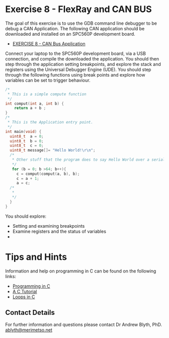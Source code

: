 # Exercise 8 - FlexRay and CAN BUS

The goal of this exercise is to use the GDB command line debugger to be debug a CAN Application. The following CAN application should be downloaded and installed on an SPC560P development board.

* [EXERCISE 8 - CAN Bus Application](https://github.com/Merimetso-Code/EmbeddedAutomotiveSecurity/blob/main/EXERCISE8.zip)

Connect your laptop to the SPC560P development board, via a USB connection, and compile the downloaded the application. You should then step through the application setting breakpoints, and explore the stack and registers using the Universal Debugger Engine (UDE).  You should step through the following functions using break points and explore how variables can be set to trigger behaviour.

```c
/*
 * This is a simple compute function
 */
int comput(int a, int b) {
	return a + b ;
}
/*
 * This is the Application entry point.
 */
int main(void) {
  uint8_t  a = 0;
  uint8_t  b = 0;
  uint8_t  c = 0;
  uint8_t message[]= "Hello World!\r\n";
  /*
   * Other stuff that the program does to say Hello World over a serial connection
   */
   for (b = 0; b >64; b++){
     c = comput(comput(a, b), b);
     c = a + 1;
     a = c;
  /*
   *
   */
  }
}
```

You should explore:

* Setting and examining breakpoints
* Examine registers and the status of variables
*

# Tips and Hints
Information and help on programming in C can be found on the following links:
* [Programming in C](https://beginnersbook.com/2014/01/c-program-structure/)
* [A C Tutorial](https://www.cprogramming.com/tutorial/c-tutorial.html?inl=nv)
* [Loops in C](https://www.tutorialspoint.com/cprogramming/c_loops.htm)

## Contact Details

For further information and questions please contact Dr Andrew Blyth, PhD. <ablyth@merimetso.net>
